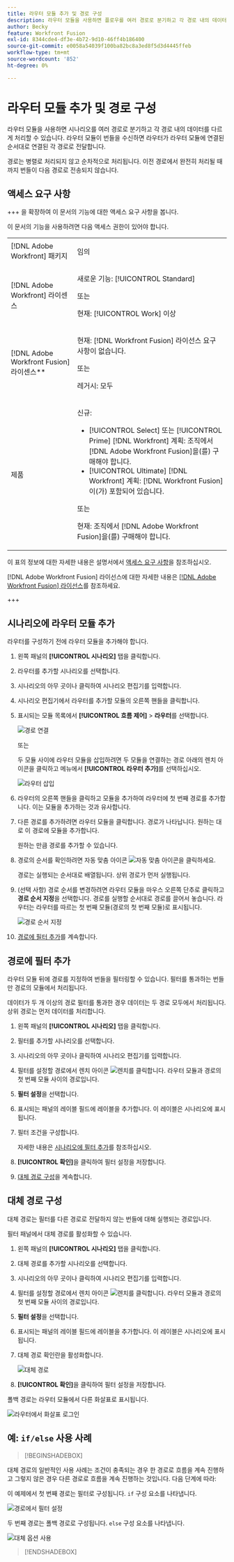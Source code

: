 ```yaml
---
title: 라우터 모듈 추가 및 경로 구성
description: 라우터 모듈을 사용하면 플로우를 여러 경로로 분기하고 각 경로 내의 데이터를 다르게 처리할 수 있습니다. 라우터 모듈이 번들을 수신하면 라우터가 라우터 모듈에 연결된 순서대로 연결된 각 경로로 전달합니다.
author: Becky
feature: Workfront Fusion
exl-id: 8344cde4-df3e-4b72-9d10-46ff4b186400
source-git-commit: e0058a54039f100ba82bc8a3ed8f5d3d4445ffeb
workflow-type: tm+mt
source-wordcount: '852'
ht-degree: 0%

---
```


# 라우터 모듈 추가 및 경로 구성

라우터 모듈을 사용하면 시나리오를 여러 경로로 분기하고 각 경로 내의 데이터를 다르게 처리할 수 있습니다. 라우터 모듈이 번들을 수신하면 라우터가 라우터 모듈에 연결된 순서대로 연결된 각 경로로 전달합니다.

경로는 병렬로 처리되지 않고 순차적으로 처리됩니다. 이전 경로에서 완전히 처리될 때까지 번들이 다음 경로로 전송되지 않습니다.


## 액세스 요구 사항

+++ 을 확장하여 이 문서의 기능에 대한 액세스 요구 사항을 봅니다.

이 문서의 기능을 사용하려면 다음 액세스 권한이 있어야 합니다.

<table style="table-layout:auto">
 <col> 
 <col> 
 <tbody> 
  <tr> 
   <td role="rowheader">[!DNL Adobe Workfront] 패키지</td> 
   <td> <p>임의</p> </td> 
  </tr> 
  <tr data-mc-conditions=""> 
   <td role="rowheader">[!DNL Adobe Workfront] 라이센스</td> 
   <td> <p>새로운 기능: [!UICONTROL Standard]</p><p>또는</p><p>현재: [!UICONTROL Work] 이상</p> </td> 
  </tr> 
  <tr> 
   <td role="rowheader">[!DNL Adobe Workfront Fusion] 라이센스**</td> 
   <td>
   <p>현재: [!DNL Workfront Fusion] 라이선스 요구 사항이 없습니다.</p>
   <p>또는</p>
   <p>레거시: 모두 </p>
   </td> 
  </tr> 
  <tr> 
   <td role="rowheader">제품</td> 
   <td>
   <p>신규:</p> <ul><li>[!UICONTROL Select] 또는 [!UICONTROL Prime] [!DNL Workfront] 계획: 조직에서 [!DNL Adobe Workfront Fusion]을(를) 구매해야 합니다.</li><li>[!UICONTROL Ultimate] [!DNL Workfront] 계획: [!DNL Workfront Fusion]이(가) 포함되어 있습니다.</li></ul>
   <p>또는</p>
   <p>현재: 조직에서 [!DNL Adobe Workfront Fusion]을(를) 구매해야 합니다.</p>
   </td> 
  </tr>
 </tbody> 
</table>

이 표의 정보에 대한 자세한 내용은 설명서에서 [액세스 요구 사항](/help/workfront-fusion/references/licenses-and-roles/access-level-requirements-in-documentation.md)을 참조하십시오.

[!DNL Adobe Workfront Fusion] 라이선스에 대한 자세한 내용은 [[!DNL Adobe Workfront Fusion] 라이선스](/help/workfront-fusion/set-up-and-manage-workfront-fusion/licensing-operations-overview/license-automation-vs-integration.md)를 참조하세요.

+++

## 시나리오에 라우터 모듈 추가

라우터를 구성하기 전에 라우터 모듈을 추가해야 합니다.

1. 왼쪽 패널의 **[!UICONTROL 시나리오]** 탭을 클릭합니다.
1. 라우터를 추가할 시나리오를 선택합니다.
1. 시나리오의 아무 곳이나 클릭하여 시나리오 편집기를 입력합니다.
1. 시나리오 편집기에서 라우터를 추가할 모듈의 오른쪽 핸들을 클릭합니다.
1. 표시되는 모듈 목록에서 **[!UICONTROL 흐름 제어]** > **라우터**&#x200B;를 선택합니다.

   ![경로 연결](assets/connect-the-router-350x108.png)

   또는

   두 모듈 사이에 라우터 모듈을 삽입하려면 두 모듈을 연결하는 경로 아래의 렌치 아이콘을 클릭하고 메뉴에서 **[!UICONTROL 라우터 추가]**&#x200B;를 선택하십시오.

   ![라우터 삽입](assets/insert-router-350x191.png)
1. 라우터의 오른쪽 핸들을 클릭하고 모듈을 추가하여 라우터에 첫 번째 경로를 추가합니다. 이는 모듈을 추가하는 것과 유사합니다.
1. 다른 경로를 추가하려면 라우터 모듈을 클릭합니다. 경로가 나타납니다. 원하는 대로 이 경로에 모듈을 추가합니다.

   원하는 만큼 경로를 추가할 수 있습니다.

1. 경로의 순서를 확인하려면 자동 맞춤 아이콘 ![자동 맞춤 아이콘](assets/auto-align.png)을 클릭하세요.

   경로는 실행되는 순서대로 배열됩니다. 상위 경로가 먼저 실행됩니다.

1. (선택 사항) 경로 순서를 변경하려면 라우터 모듈을 마우스 오른쪽 단추로 클릭하고 **경로 순서 지정**&#x200B;을 선택합니다. 경로를 실행할 순서대로 경로를 끌어서 놓습니다. 라우터는 라우터를 따르는 첫 번째 모듈(경로의 첫 번째 모듈)로 표시됩니다.

   ![경로 순서 지정](assets/order-routes.png)

1. [경로에 필터 추가](#add-a-filter-to-a-route)를 계속합니다.

## 경로에 필터 추가

라우터 모듈 뒤에 경로를 지정하여 번들을 필터링할 수 있습니다. 필터를 통과하는 번들만 경로의 모듈에서 처리됩니다.

데이터가 두 개 이상의 경로 필터를 통과한 경우 데이터는 두 경로 모두에서 처리됩니다. 상위 경로는 먼저 데이터를 처리합니다.

1. 왼쪽 패널의 **[!UICONTROL 시나리오]** 탭을 클릭합니다.
1. 필터를 추가할 시나리오를 선택합니다.
1. 시나리오의 아무 곳이나 클릭하여 시나리오 편집기를 입력합니다.
1. 필터를 설정할 경로에서 렌치 아이콘 ![렌치](assets/wrench-icon.png)를 클릭합니다. 라우터 모듈과 경로의 첫 번째 모듈 사이의 경로입니다.
1. **필터 설정**&#x200B;을 선택합니다.
1. 표시되는 패널의 레이블 필드에 레이블을 추가합니다. 이 레이블은 시나리오에 표시됩니다.
1. 필터 조건을 구성합니다.

   자세한 내용은 [시나리오에 필터 추가](/help/workfront-fusion/create-scenarios/add-modules/add-a-filter-to-a-scenario.md)를 참조하십시오.

1. **[!UICONTROL 확인]**&#x200B;을 클릭하여 필터 설정을 저장합니다.

1. [대체 경로 구성](#configure-a-fallback-route)을 계속합니다.

## 대체 경로 구성

대체 경로는 필터를 다른 경로로 전달하지 않는 번들에 대해 실행되는 경로입니다.

필터 패널에서 대체 경로를 활성화할 수 있습니다.

1. 왼쪽 패널의 **[!UICONTROL 시나리오]** 탭을 클릭합니다.
1. 대체 경로를 추가할 시나리오를 선택합니다.
1. 시나리오의 아무 곳이나 클릭하여 시나리오 편집기를 입력합니다.
1. 필터를 설정할 경로에서 렌치 아이콘 ![렌치](assets/wrench-icon.png)를 클릭합니다. 라우터 모듈과 경로의 첫 번째 모듈 사이의 경로입니다.
1. **필터 설정**&#x200B;을 선택합니다.
1. 표시되는 패널의 레이블 필드에 레이블을 추가합니다. 이 레이블은 시나리오에 표시됩니다.
1. 대체 경로 확인란을 활성화합니다.

   ![대체 경로](assets/fallback-route-350x260.png)

1. **[!UICONTROL 확인]**&#x200B;을 클릭하여 필터 설정을 저장합니다.

폴백 경로는 라우터 모듈에서 다른 화살표로 표시됩니다.

![라우터에서 화살표 로그인](assets/arrow-sign-in-router-module-350x361.png)

## 예: `if/else` 사용 사례

>[!BEGINSHADEBOX]

대체 경로의 일반적인 사용 사례는 조건이 충족되는 경우 한 경로로 흐름을 계속 진행하고 그렇지 않은 경우 다른 경로로 흐름을 계속 진행하는 것입니다. 다음 단계에 따라:

이 예제에서 첫 번째 경로는 필터로 구성됩니다. `if` 구성 요소를 나타냅니다.

![경로에서 필터 설정](assets/set-up-a-filter-2-350x242.png)

두 번째 경로는 폴백 경로로 구성됩니다. `else` 구성 요소를 나타냅니다.

![대체 옵션 사용](assets/enable-fallback-route-option-350x238.png)

>[!ENDSHADEBOX]
